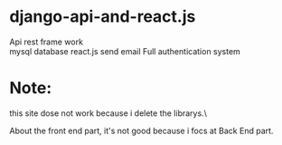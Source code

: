 # django-api-and-react.js

Api rest frame work <br/>
mysql database
react.js
send email
Full authentication system

# Note:
this site dose not work because i delete the librarys.\

About the front end part, it's not good because i focs at Back End part.
